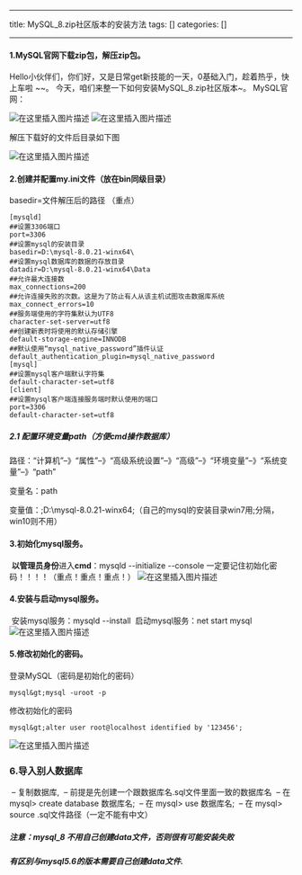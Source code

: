 
--- 
title:  MySQL_8.zip社区版本的安装方法 
tags: []
categories: [] 

---
#### 1.MySQL官网下载zip包，解压zip包。

Hello小伙伴们，你们好，又是日常get新技能的一天，0基础入门，趁着热乎，快上车啦 ~~。 今天，咱们来整一下如何安装MySQL_8.zip社区版本~。 MySQL官网：

>  
  


<img src="https://img-blog.csdnimg.cn/6d0b66c181ef40a4885ca288f0046f1b.png?x-oss-process=image/watermark,type_ZHJvaWRzYW5zZmFsbGJhY2s,shadow_50,text_Q1NETiBA5aOs5p2w,size_20,color_FFFFFF,t_70,g_se,x_16#pic_center" alt="在这里插入图片描述">  <img src="https://img-blog.csdnimg.cn/f2b42f5578cd4a29a68ce01b966733d2.png?x-oss-process=image/watermark,type_ZHJvaWRzYW5zZmFsbGJhY2s,shadow_50,text_Q1NETiBA5aOs5p2w,size_20,color_FFFFFF,t_70,g_se,x_16#pic_center" alt="在这里插入图片描述">

解压下载好的文件后目录如下图

<img src="https://img-blog.csdnimg.cn/216ea7dd7b2e4a64b1f2a1ce2630a84b.png?x-oss-process=image/watermark,type_ZHJvaWRzYW5zZmFsbGJhY2s,shadow_50,text_Q1NETiBA5aOs5p2w,size_20,color_FFFFFF,t_70,g_se,x_16#pic_center" alt="在这里插入图片描述"> 

#### 2.创建并配置my.ini文件（放在bin同级目录）

basedir=文件解压后的路径 （重点）

```
[mysqld]
##设置3306端口
port=3306
##设置mysql的安装目录
basedir=D:\mysql-8.0.21-winx64\
##设置mysql数据库的数据的存放目录
datadir=D:\mysql-8.0.21-winx64\Data
##允许最大连接数
max_connections=200
##允许连接失败的次数。这是为了防止有人从该主机试图攻击数据库系统
max_connect_errors=10
##服务端使用的字符集默认为UTF8
character-set-server=utf8
##创建新表时将使用的默认存储引擎
default-storage-engine=INNODB
##默认使用“mysql_native_password”插件认证
default_authentication_plugin=mysql_native_password
[mysql]
##设置mysql客户端默认字符集
default-character-set=utf8
[client]
##设置mysql客户端连接服务端时默认使用的端口
port=3306
default-character-set=utf8

```

##### 2.1 配置环境变量path（方便cmd操作数据库）

路径：“计算机”–》“属性”–》“高级系统设置”–》“高级”–》“环境变量”–》“系统变量”–》“path”

变量名：path

变量值：;D:\mysql-8.0.21-winx64;（自己的mysql的安装目录win7用;分隔，win10则不用）

#### 3.初始化mysql服务。

​ **以管理员身份**进入**cmd**：mysqld --initialize --console 一定要记住初始化密码！！！！（重点！重点！重点！） <img src="https://img-blog.csdnimg.cn/1529293b5d1d4e7d80b97e7d2b883261.png?x-oss-process=image/watermark,type_ZHJvaWRzYW5zZmFsbGJhY2s,shadow_50,text_Q1NETiBA5aOs5p2w,size_20,color_FFFFFF,t_70,g_se,x_16#pic_center" alt="在这里插入图片描述">

#### 4.安装与启动mysql服务。

​ 安装mysql服务：mysqld --install ​ 启动mysql服务：net start mysql <img src="https://img-blog.csdnimg.cn/36f47273933c4ba98350ae9bd8170c5a.png?x-oss-process=image/watermark,type_ZHJvaWRzYW5zZmFsbGJhY2s,shadow_50,text_Q1NETiBA5aOs5p2w,size_20,color_FFFFFF,t_70,g_se,x_16#pic_center" alt="在这里插入图片描述">

#### 5.修改初始化的密码。

登录MySQL（密码是初始化的密码）

```
mysql&gt;mysql -uroot -p

```

修改初始化的密码

```
​mysql&gt;alter user root@localhost identified by '123456';

```

<img src="https://img-blog.csdnimg.cn/f35ff9765fc94e82b4d7bbca3fc32e12.png?x-oss-process=image/watermark,type_ZHJvaWRzYW5zZmFsbGJhY2s,shadow_50,text_Q1NETiBA5aOs5p2w,size_20,color_FFFFFF,t_70,g_se,x_16#pic_center" alt="在这里插入图片描述">

### 6.导入别人数据库

​ – 复制数据库, ​ – 前提是先创建一个跟数据库名.sql文件里面一致的数据库名 ​ – 在 mysql&gt; create database 数据库名; ​ – 在 mysql&gt; use 数据库名; ​ – 在 mysql&gt; source .sql文件路径（一定不能有中文）

##### 注意：mysql_8 不用自己创建data文件，否则很有可能安装失败

##### 有区别与mysql5.6的版本需要自己创建data文件.
